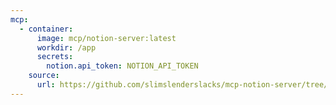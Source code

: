 ```yaml
---
mcp:
  - container:
      image: mcp/notion-server:latest
      workdir: /app
      secrets:
        notion.api_token: NOTION_API_TOKEN
    source:
      url: https://github.com/slimslenderslacks/mcp-notion-server/tree/main
---
```

